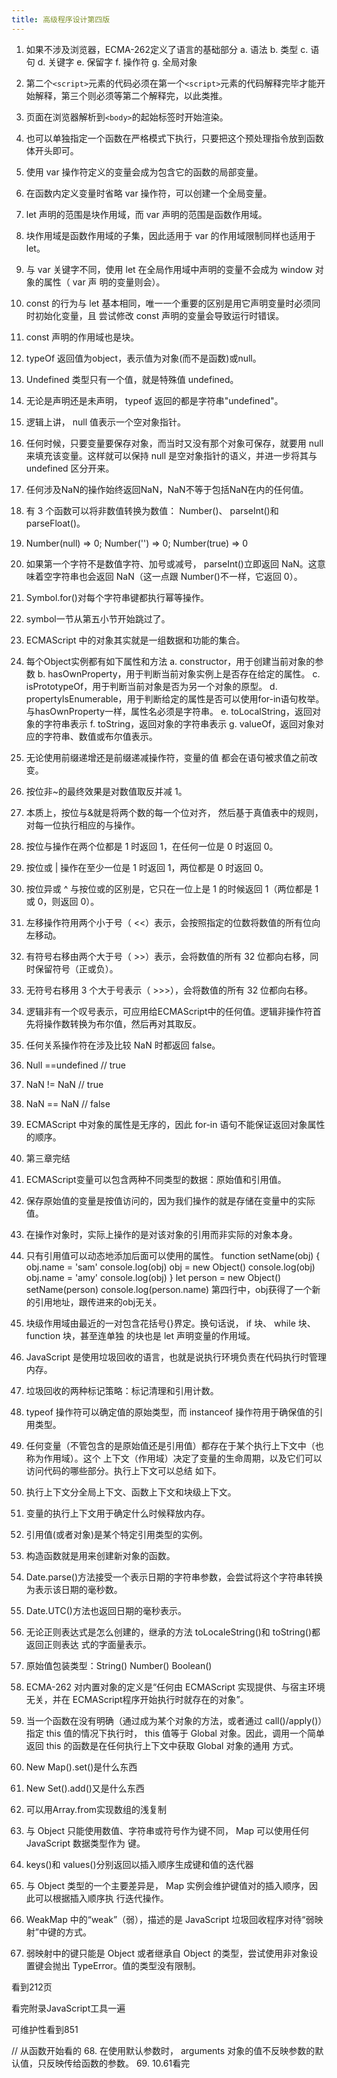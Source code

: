 ```yaml
---
title: 高级程序设计第四版
---
```

1. 如果不涉及浏览器，ECMA-262定义了语言的基础部分
    a. 语法
    b. 类型
    c. 语句
    d. 关键字
    e. 保留字
    f. 操作符
    g. 全局对象
    
2. 第二个`<script>`元素的代码必须在第一个`<script>`元素的代码解释完毕才能开始解释，第三个则必须等第二个解释完，以此类推。

3. 页面在浏览器解析到`<body>`的起始标签时开始渲染。
4. 也可以单独指定一个函数在严格模式下执行，只要把这个预处理指令放到函数体开头即可。
5. 使用 var 操作符定义的变量会成为包含它的函数的局部变量。
6. 在函数内定义变量时省略 var 操作符，可以创建一个全局变量。
7. let 声明的范围是块作用域，而 var 声明的范围是函数作用域。
8. 块作用域是函数作用域的子集，因此适用于 var 的作用域限制同样也适用于 let。
9. 与 var 关键字不同，使用 let 在全局作用域中声明的变量不会成为 window 对象的属性（ var 声
明的变量则会）。
10. const 的行为与 let 基本相同，唯一一个重要的区别是用它声明变量时必须同时初始化变量，且
尝试修改 const 声明的变量会导致运行时错误。
11. const 声明的作用域也是块。
12. typeOf 返回值为object，表示值为对象(而不是函数)或null。
13. Undefined 类型只有一个值，就是特殊值 undefined。
14. 无论是声明还是未声明， typeof 返回的都是字符串"undefined"。
15. 逻辑上讲， null 值表示一个空对象指针。
16. 任何时候，只要变量要保存对象，而当时又没有那个对象可保存，就要用 null 来填充该变量。这样就可以保持 null 是空对象指针的语义，并进一步将其与 undefined 区分开来。
17. 任何涉及NaN的操作始终返回NaN，NaN不等于包括NaN在内的任何值。
18. 有 3 个函数可以将非数值转换为数值： Number()、 parseInt()和 parseFloat()。
19. Number(null) => 0;   Number('') => 0;   Number(true) => 0
20. 如果第一个字符不是数值字符、加号或减号， parseInt()立即返回 NaN。这意味着空字符串也会返回 NaN（这一点跟 Number()不一样，它返回 0）。
21. Symbol.for()对每个字符串键都执行幂等操作。
22. symbol一节从第五小节开始跳过了。
23. ECMAScript 中的对象其实就是一组数据和功能的集合。
24.  每个Object实例都有如下属性和方法
    a. constructor，用于创建当前对象的参数
    b. hasOwnProperty，用于判断当前对象实例上是否存在给定的属性。
    c. isPrototypeOf，用于判断当前对象是否为另一个对象的原型。
    d. propertyIsEnumerable，用于判断给定的属性是否可以使用for-in语句枚举。与hasOwnProperty一样，属性名必须是字符串。
    e. toLocalString，返回对象的字符串表示
    f. toString，返回对象的字符串表示
    g. valueOf，返回对象对应的字符串、数值或布尔值表示。
25. 无论使用前缀递增还是前缀递减操作符，变量的值
都会在语句被求值之前改变。
26. 按位非~的最终效果是对数值取反并减 1。
27. 本质上，按位与&就是将两个数的每一个位对齐，
然后基于真值表中的规则，对每一位执行相应的与操作。
28. 按位与操作在两个位都是 1 时返回 1，在任何一位是 0 时返回 0。
29. 按位或 | 操作在至少一位是 1 时返回 1，两位都是 0 时返回 0。
30. 按位异或 ^ 与按位或的区别是，它只在一位上是 1 的时候返回 1（两位都是 1 或 0，则返回 0）。
31. 左移操作符用两个小于号（ <<）表示，会按照指定的位数将数值的所有位向左移动。
32. 有符号右移由两个大于号（ >>）表示，会将数值的所有 32 位都向右移，同时保留符号（正或负）。
33. 无符号右移用 3 个大于号表示（ >>>），会将数值的所有 32 位都向右移。
34. 逻辑非有一个叹号表示，可应用给ECMAScript中的任何值。逻辑非操作符首先将操作数转换为布尔值，然后再对其取反。
35. 任何关系操作符在涉及比较 NaN 时都返回 false。
36. Null ==undefined // true
37. NaN != NaN // true
38. NaN == NaN // false
39. ECMAScript 中对象的属性是无序的，因此 for-in 语句不能保证返回对象属性的顺序。
40. 第三章完结
41. ECMAScript变量可以包含两种不同类型的数据：原始值和引用值。
42. 保存原始值的变量是按值访问的，因为我们操作的就是存储在变量中的实际值。
43. 在操作对象时，实际上操作的是对该对象的引用而非实际的对象本身。
44. 只有引用值可以动态地添加后面可以使用的属性。
function setName(obj) {
    obj.name = 'sam'
    console.log(obj)
    obj = new Object()
    console.log(obj)
    obj.name = 'amy'
    console.log(obj)
}
let person = new Object()
setName(person)
console.log(person.name)
第四行中，obj获得了一个新的引用地址，跟传进来的obj无关。
45. 块级作用域由最近的一对包含花括号{}界定。换句话说， if 块、 while 块、 function 块，甚至连单独
的块也是 let 声明变量的作用域。
46. JavaScript 是使用垃圾回收的语言，也就是说执行环境负责在代码执行时管理内存。
47. 垃圾回收的两种标记策略：标记清理和引用计数。
48. typeof 操作符可以确定值的原始类型，而 instanceof 操作符用于确保值的引用类型。
49. 任何变量（不管包含的是原始值还是引用值）都存在于某个执行上下文中（也称为作用域）。这个
上下文（作用域）决定了变量的生命周期，以及它们可以访问代码的哪些部分。执行上下文可以总结
如下。
50. 执行上下文分全局上下文、函数上下文和块级上下文。
51. 变量的执行上下文用于确定什么时候释放内存。
52. 引用值(或者对象)是某个特定引用类型的实例。
53. 构造函数就是用来创建新对象的函数。
54. Date.parse()方法接受一个表示日期的字符串参数，会尝试将这个字符串转换为表示该日期的毫秒数。
55. Date.UTC()方法也返回日期的毫秒表示。
56. 无论正则表达式是怎么创建的，继承的方法 toLocaleString()和 toString()都返回正则表达
式的字面量表示。
57. 原始值包装类型：String() Number() Boolean()
58. ECMA-262 对内置对象的定义是“任何由 ECMAScript 实现提供、与宿主环境无关，并在 ECMAScript程序开始执行时就存在的对象”。
59. 当一个函数在没有明确（通过成为某个对象的方法，或者通过 call()/apply()）指定 this 值的情况下执行时， this 值等于
Global 对象。因此，调用一个简单返回 this 的函数是在任何执行上下文中获取 Global 对象的通用
方式。
60. New Map().set()是什么东西
61. New Set().add()又是什么东西
62. 可以用Array.from实现数组的浅复制
63. 与 Object 只能使用数值、字符串或符号作为键不同， Map 可以使用任何 JavaScript 数据类型作为
键。 
64. keys()和 values()分别返回以插入顺序生成键和值的迭代器
65. 与 Object 类型的一个主要差异是， Map 实例会维护键值对的插入顺序，因此可以根据插入顺序执
行迭代操作。
66. WeakMap 中的“weak”（弱），描述的是 JavaScript 垃圾回收程序对待“弱映射”中键的方式。
67. 弱映射中的键只能是 Object 或者继承自 Object 的类型，尝试使用非对象设置键会抛出
TypeError。值的类型没有限制。

看到212页

看完附录JavaScript工具一遍

可维护性看到851

// 从函数开始看的
68. 在使用默认参数时， arguments 对象的值不反映参数的默认值，只反映传给函数的参数。
69. 10.61看完









